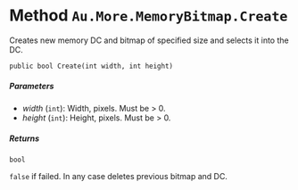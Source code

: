 # Method `Au.More.MemoryBitmap.Create`

Creates new memory DC and bitmap of specified size and selects it into the DC.

```
public bool Create(int width, int height)
```

##### Parameters

- *width*  (`int`):
    Width, pixels. Must be > 0.
- *height*  (`int`):
    Height, pixels. Must be > 0.

##### Returns

`bool`

`false` if failed. In any case deletes previous bitmap and DC.